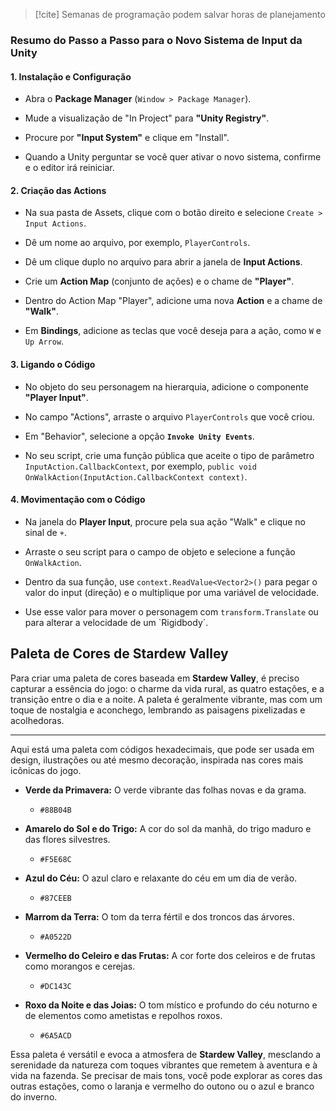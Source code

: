> [!cite] Semanas de programação podem salvar horas de planejamento


### Resumo do Passo a Passo para o Novo Sistema de Input da Unity

#### **1. Instalação e Configuração**

- Abra o **Package Manager** (`Window > Package Manager`).
    
- Mude a visualização de "In Project" para **"Unity Registry"**.
    
- Procure por **"Input System"** e clique em "Install".
    
- Quando a Unity perguntar se você quer ativar o novo sistema, confirme e o editor irá reiniciar.
    

#### **2. Criação das Actions**

- Na sua pasta de Assets, clique com o botão direito e selecione `Create > Input Actions`.
    
- Dê um nome ao arquivo, por exemplo, `PlayerControls`.
    
- Dê um clique duplo no arquivo para abrir a janela de **Input Actions**.
    
- Crie um **Action Map** (conjunto de ações) e o chame de **"Player"**.
    
- Dentro do Action Map "Player", adicione uma nova **Action** e a chame de **"Walk"**.
    
- Em **Bindings**, adicione as teclas que você deseja para a ação, como `W` e `Up Arrow`.
    

#### **3. Ligando o Código**

- No objeto do seu personagem na hierarquia, adicione o componente **"Player Input"**.
    
- No campo "Actions", arraste o arquivo `PlayerControls` que você criou.
    
- Em "Behavior", selecione a opção **`Invoke Unity Events`**.
    
- No seu script, crie uma função pública que aceite o tipo de parâmetro `InputAction.CallbackContext`, por exemplo, `public void OnWalkAction(InputAction.CallbackContext context)`.
    

#### **4. Movimentação com o Código**

- Na janela do **Player Input**, procure pela sua ação "Walk" e clique no sinal de `+`.
    
- Arraste o seu script para o campo de objeto e selecione a função `OnWalkAction`.
    
- Dentro da sua função, use `context.ReadValue<Vector2>()` para pegar o valor do input (direção) e o multiplique por uma variável de velocidade.
    
- Use esse valor para mover o personagem com `transform.Translate` ou para alterar a velocidade de um `Rigidbody´.

## Paleta de Cores de Stardew Valley

Para criar uma paleta de cores baseada em **Stardew Valley**, é preciso capturar a essência do jogo: o charme da vida rural, as quatro estações, e a transição entre o dia e a noite. A paleta é geralmente vibrante, mas com um toque de nostalgia e aconchego, lembrando as paisagens pixelizadas e acolhedoras.

---


Aqui está uma paleta com códigos hexadecimais, que pode ser usada em design, ilustrações ou até mesmo decoração, inspirada nas cores mais icônicas do jogo.

- **Verde da Primavera:** O verde vibrante das folhas novas e da grama.
    
    - `#88B04B`
        
- **Amarelo do Sol e do Trigo:** A cor do sol da manhã, do trigo maduro e das flores silvestres.
    
    - `#F5E68C`
        
- **Azul do Céu:** O azul claro e relaxante do céu em um dia de verão.
    
    - `#87CEEB`
        
- **Marrom da Terra:** O tom da terra fértil e dos troncos das árvores.
    
    - `#A0522D`
        
- **Vermelho do Celeiro e das Frutas:** A cor forte dos celeiros e de frutas como morangos e cerejas.
    
    - `#DC143C`
        
- **Roxo da Noite e das Joias:** O tom místico e profundo do céu noturno e de elementos como ametistas e repolhos roxos.
    
    - `#6A5ACD`
        

Essa paleta é versátil e evoca a atmosfera de **Stardew Valley**, mesclando a serenidade da natureza com toques vibrantes que remetem à aventura e à vida na fazenda. Se precisar de mais tons, você pode explorar as cores das outras estações, como o laranja e vermelho do outono ou o azul e branco do inverno.